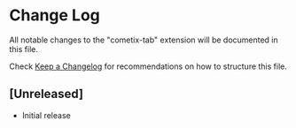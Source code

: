 # Change Log

All notable changes to the "cometix-tab" extension will be documented in this file.

Check [Keep a Changelog](http://keepachangelog.com/) for recommendations on how to structure this file.

## [Unreleased]

- Initial release